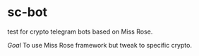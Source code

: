 # sc-bot

test for crypto telegram bots based on Miss Rose. 

*Goal*
To use Miss Rose framework but tweak to specific crypto.
